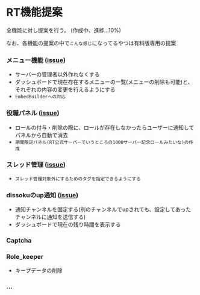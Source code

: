 # RT機能提案

全機能に対し提案を行う。
(作成中、進捗...10%)

なお、各機能の提案の中で`こんな感じ`になってるやつは有料版専用の提案

### メニュー機能 ([issue](https://github.com/RextTeam/rt-bot/issues/213))
* サーバーの管理者以外作れなくする
* ダッシュボードで現在存在するメニューの一覧(メニューの削除も可能)と、それぞれの内容の変更を行えるようにする
* `EmbedBuilderへの対応`
### 役職パネル ([issue](https://github.com/RextTeam/rt-bot/issues/214))
* ロールの付与・削除の際に、ロールが存在しなかったらユーザーに通知してパネルから自動で消去
* `期間限定パネル(RT公式サーバーでいうところの1000サーバー記念ロールみたいな)の作成`
### スレッド管理 ([issue](https://github.com/RextTeam/rt-bot/issues/215))
* `スレッド管理対象外にするためのタグを指定できるようにする`
### dissokuのup通知 ([issue](https://github.com/RextTeam/rt-bot/issues/216))
* 通知チャンネルを固定する(別のチャンネルでupされても、設定してあったチャンネルに通知を送信する)
* ダッシュボードで現在の残り時間を表示する

### Captcha
### Role_keeper
* キープデータの削除
### ...
